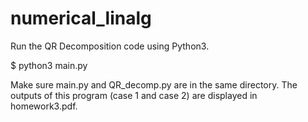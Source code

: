 # numerical_linalg

Run the QR Decomposition code using Python3. 

$ python3 main.py 

Make sure main.py and QR_decomp.py are in the same directory.
The outputs of this program (case 1 and case 2) are displayed in homework3.pdf.